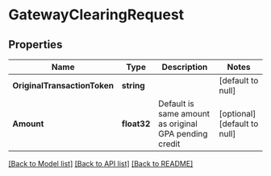 # GatewayClearingRequest

## Properties
Name | Type | Description | Notes
------------ | ------------- | ------------- | -------------
**OriginalTransactionToken** | **string** |  | [default to null]
**Amount** | **float32** | Default is same amount as original GPA pending credit | [optional] [default to null]

[[Back to Model list]](../README.md#documentation-for-models) [[Back to API list]](../README.md#documentation-for-api-endpoints) [[Back to README]](../README.md)


